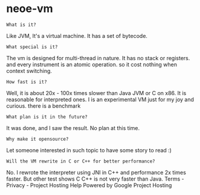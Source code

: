 # neoe-vm
    What is it? 

Like JVM, It's a virtual machine. It has a set of bytecode.

    What special is it? 

The vm is designed for multi-thread in nature. It has no stack or registers. and every instrument is an atomic operation. so it cost nothing when context switching.

    How fast is it? 

Well, it is about 20x - 100x times slower than Java JVM or C on x86. It is reasonable for interpreted ones. I is an experimental VM just for my joy and curious. there is a benchmark

    What plan is it in the future? 

It was done, and I saw the result. No plan at this time.

    Why make it opensource? 

Let someone interested in such topic to have some story to read :)

    Will the VM rewrite in C or C++ for better performance? 

No. I rewrote the interpreter using JNI in C++ and performance 2x times faster. But other test shows C C++ is not very faster than Java.
Terms - Privacy - Project Hosting Help
Powered by Google Project Hosting 
